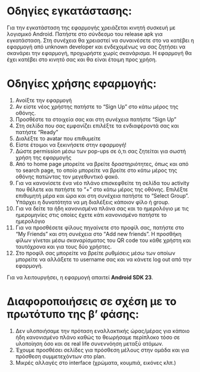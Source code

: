 # Οδηγίες εγκατάστασης:

Για την εγκατάσταση της εφαρμογής χρειάζεται κινητή συσκευή με λογισμικό Android. Πατήστε στο σύνδεσμο του release apk για εγκατάσταση. Στη συνέχεια θα χρειαστεί να συναινέσετε στο να κατέβει η εφαρμογή από unknown developer και ενδεχομένως να σας ζητήσει να σκανάρει την εφαρμογή, προχωρήστε χωρίς σκανάρισμα.  Η εφαρμογή θα έχει κατέβει στο κινητό σας και θα είναι έτοιμη προς χρήση.


# Οδηγίες χρήσης εφαρμογής:

1. Ανοίξτε την εφαρμογή
2. Αν είστε νέος χρήστης πατήστε το “Sign Up” στο κάτω μέρος της οθόνης.
3. Προσθέστε τα στοιχεία σας και στη συνέχεια πατήστε “Sign Up”
4. Στη σελίδα που σας εμφανίζει επιλέξτε τα ενδιαφέροντά σας και πατήστε “Ready”
5. Διαλέξτε το avatar που επιθυμείτε
6. Είστε έτοιμοι να ξεκινήσετε στην εφαρμογή! 
7. Δώστε permission μέσω των pop-ups σε ό,τι σας ζητείται για σωστή χρήση της εφαρμογής
8. Από το home page μπορείτε να βρείτε δραστηριότητες, όπως και από το search page, το οποίο μπορείτε να βρείτε στο κάτω μέρος της οθόνης πατώντας τον μεγεθυντικό φακό.
9. Για να κανονίσετε ένα νέο πλάνο επισκεφθείτε τη σελίδα του activity που θέλετε και πατήστε το “+” στο κάτω μέρος της οθόνης. Επιλέξτε επιθυμητή μέρα και ώρα και στη συνέχεια πατήστε το “Select Group”. Υπάρχει η δυνατότητα να μη διαλέξεις κάποιον φίλο ή group.
10. Για να δείτε τα ήδη κανονισμένα πλάνα σας και το ημερολόγιο με τις ημερομηνίες στις οποίες έχετε κάτι κανονισμένο πατήστε το ημερολόγιο
11. Για να προσθέσετε φίλους πηγαίνετε στο προφίλ σας, πατήστε στο “My Friends” και στη συνέχεια στο “Add new friends”. Η προσθήκη φίλων γίνεται μέσω σκαναρίσματος του QR code του κάθε χρήστη και ταυτόχρονα και για τους δύο χρήστες.
12. Στο προφίλ σας μπορείτε να βρείτε ρυθμίσεις μέσω των οποίων μπορείτε να αλλάξετε το username σας και να κάνετε log out από την εφαρμογή.


Για να λειτουργήσει, η εφαρμογή απαιτεί **Android SDK 23**.  

# Διαφοροποιήσεις σε σχέση με το πρωτότυπο της β’ φάσης:

1. Δεν υλοποιήσαμε την πρόταση εναλλακτικής ώρας/μέρας για κάποιο ήδη κανονισμένο πλάνο καθώς το θεωρήσαμε περίπλοκο τόσο σε υλοποίηση όσο και σε real life συνεννόηση μεταξύ ατόμων.
2. Έχουμε προσθέσει σελίδες για πρόσθεση μέλους στην ομάδα και για πρόσθεση συμμετεχόντων στο plan. 
3. Μικρές αλλαγές στο interface (χρώματα, κουμπιά, εικόνες κλπ.)
